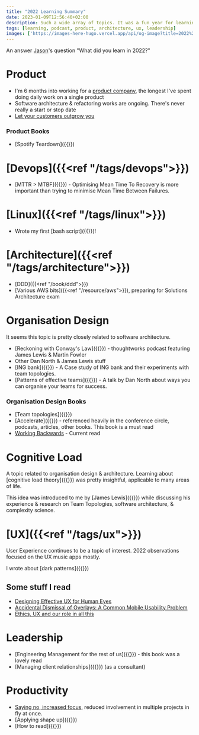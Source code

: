 ```yaml
---
title: "2022 Learning Summary"
date: 2023-01-09T12:56:40+02:00
description: Such a wide array of topics. It was a fun year for learning
tags: [learning, podcast, product, architecture, ux, leadership]
images: ['https://images-here-hugo.vercel.app/api/og-image?title=2022%20Learning%20Summary']
---
```


An answer [Jason](https://www.jason.af/)'s question "What did you learn in 2022?"

# Product

- I'm 6 months into working for a [product company](https://flexperto.com), the longest I've spent doing daily work on a single product
- Software architecture & refactoring works are ongoing. There's never really a start or stop date
- [Let your customers outgrow you](https://open.spotify.com/episode/1ssgPA6XL5IqeWmaUGVky5?si=dq2cxqImQt-8iU3ScFfo1A)

### Product Books

- [Spotify Teardown]({{<ref spotify-teardown>}})

# [Devops]({{<ref "/tags/devops">}})

- [MTTR > MTBF]({{<ref mttr>}}) -  Optimising Mean Time To Recovery is more important than trying to minimise Mean Time Between Failures.

# [Linux]({{<ref "/tags/linux">}})

- Wrote my first [bash script]({{<ref bash-automation>}})!

# [Architecture]({{<ref "/tags/architecture">}})

- [DDD]({{<ref "/book/ddd">}})
- [Various AWS bits]({{<ref "/resource/aws">}}), preparing for Solutions Architecture exam

# Organisation Design

It seems this topic is pretty closely related to software architecture.

- [Reckoning with Conway's Law]({{<ref conways-law>}}) - thoughtworks podcast featuring James Lewis & Martin Fowler
- Other Dan North & James Lewis stuff
- [ING bank]({{<ref ing-bank>}}) - A Case study of ING bank and their experiments with team topologies.
- [Patterns of effective teams]({{<ref Patterns-of-Effective-Teams>}}) - A talk by Dan North about ways you can organise your teams for success.

### Organisation Design Books

- [Team topologies]({{<ref team-topologies>}})
- [Accelerate]({{<ref accelerate>}}) - referenced heavily in the conference circle, podcasts, articles, other books. This book is a must read
- [Working Backwards](https://www.workingbackwards.com/) - Current read

# Cognitive Load

A topic related to organisation design & architecture. Learning about [cognitive load theory]({{<ref cognitive-load-theory>}}) was pretty insightful, applicable to many areas of life.

This idea was introduced to me by [James Lewis]({{<ref tt-jl.md>}}) while discussing his experience & research on Team Topologies, software architecture, & complexity science.

# [UX]({{<ref "/tags/ux">}})

User Experience continues to be a topic of interest. 2022 observations focused on the UX music apps mostly.

I wrote about [dark patterns]({{<ref dark-patterns>}})

## Some stuff I read

- [Designing Effective UX for Human Eyes](https://uxmag.com/articles/designing-effective-ux-for-human-eyes-banner)
- [Accidental Dismissal of Overlays: A Common Mobile Usability Problem](https://www.nngroup.com/articles/accidental-overlay-dismissal/)
- [Ethics, UX and our role in all this](https://uxdesign.cc/ethics-ux-and-our-role-in-all-this-60617e4bd962)

# Leadership

- [Engineering Management for the rest of us]({{<ref engineering-management>}}) - this book was a lovely read
- [Managing client relationships]({{<ref client-relationships>}}) (as a consultant)

# Productivity

- [Saying no, increased focus](https://fs.blog/focus-to-win/), reduced involvement in multiple projects in fly at once.
- [Applying shape up]({{<ref applying-shape-up>}})
- [How to read]({{<ref reading>}})
